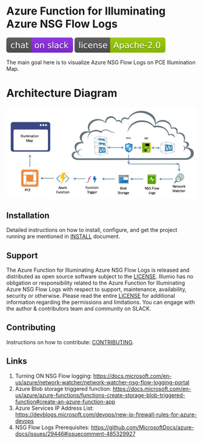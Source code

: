 # Azure Function for Illuminating Azure NSG Flow Logs

[![Slack](images/slack.svg)](http://slack.illumiolabs.com)
[![License](images/license.svg)](LICENSE)

The main goal here is to visualize Azure NSG Flow Logs on PCE Illumination Map.

# Architecture Diagram

![](images/architecture-diagram.jpg)

## Installation

Detailed instructions on how to install, configure, and get the project running are mentioned in [INSTALL](INSTALL.md) document.

## Support

The Azure Function for Illuminating Azure NSG Flow Logs is released and distributed as open source
software subject to the [LICENSE](LICENSE). Illumio has no obligation or responsibility related to
the Azure Function for Illuminating Azure NSG Flow Logs with respect to support, maintenance,
availability, security or otherwise. Please read the entire [LICENSE](LICENSE) for additional
information regarding the permissions and limitations. You can engage with the author & contributors
team and community on SLACK.

## Contributing

Instructions on how to contribute:  [CONTRIBUTING](CONTRIBUTING.md).

## Links

1. Turning ON NSG Flow logging: https://docs.microsoft.com/en-us/azure/network-watcher/network-watcher-nsg-flow-logging-portal
1. Azure Blob storage triggered function: https://docs.microsoft.com/en-us/azure/azure-functions/functions-create-storage-blob-triggered-function#create-an-azure-function-app
1. Azure Services IP Address List: https://devblogs.microsoft.com/devops/new-ip-firewall-rules-for-azure-devops
1. NSG Flow Logs Prerequisites: https://github.com/MicrosoftDocs/azure-docs/issues/29446#issuecomment-485329927
